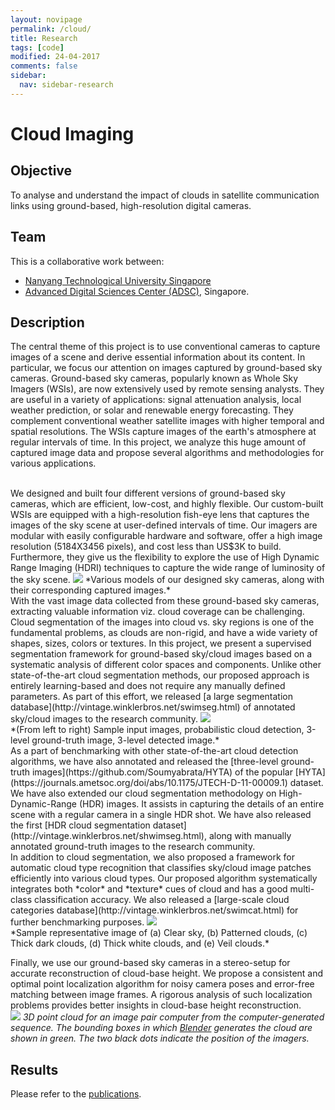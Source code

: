 ```yaml
---
layout: novipage
permalink: /cloud/
title: Research
tags: [code]
modified: 24-04-2017
comments: false
sidebar:
  nav: sidebar-research
---
```


# Cloud Imaging 

## Objective 

To analyse and understand the impact of clouds in satellite communication links using ground-based, high-resolution digital cameras.


## Team

This is a collaborative work between:
- [Nanyang Technological University Singapore](http://www.ntu.edu.sg/home/eyhlee/) 
- [Advanced Digital Sciences Center (ADSC)](http://vintage.winklerbros.net/index.html), Singapore. 

## Description 

The central theme of this project is to use conventional cameras to capture images of a scene and derive essential information about its content. In particular, we focus our attention on images captured by ground-based sky cameras. Ground-based sky cameras, popularly known as Whole Sky Imagers (WSIs), are now extensively used by remote sensing analysts. They are useful in a variety of applications: signal attenuation analysis, local weather prediction, or solar and renewable energy forecasting. They complement conventional weather satellite images with higher temporal and spatial resolutions. The WSIs capture images of the earth's atmosphere at regular intervals of time. In this project, we analyze this huge amount of captured image data and propose several algorithms and methodologies for various applications.

<br />
We designed and built four different versions of ground-based sky cameras, which are efficient, low-cost, and highly flexible. Our custom-built WSIs are equipped with a high-resolution fish-eye lens that captures the images of the sky scene at user-defined intervals of time. Our imagers are modular with easily configurable hardware and software, offer a high image resolution (5184X3456 pixels), and cost less than US$3K to build. Furthermore, they give us the flexibility to explore the use of High Dynamic Range Imaging (HDRI) techniques to capture the wide range of luminosity of the sky scene.   
<img src="{{ site.url }}/images/1-sky-camera.jpg">
*Various models of our designed sky cameras, along with their corresponding captured images.*   

<br />
With the vast image data collected from these ground-based sky cameras, extracting valuable information viz. cloud coverage can be challenging. Cloud segmentation of the images into cloud vs. sky regions is one of the fundamental problems, as clouds are non-rigid, and have a wide variety of shapes, sizes, colors or textures. In this project, we present a supervised segmentation framework for ground-based sky/cloud images based on a systematic analysis of different color spaces and components. Unlike other state-of-the-art cloud segmentation methods, our proposed approach is entirely learning-based and does not require any manually defined parameters. As part of this effort, we released [a large segmentation database](http://vintage.winklerbros.net/swimseg.html) of annotated sky/cloud images to the research community.   
<img src="{{ site.baseurl }}/images/2-multi-class.png">
<br />
*(From left to right) Sample input images, probabilistic cloud detection, 3-level ground-truth image, 3-level detected image.*   

<br />
As a part of benchmarking with other state-of-the-art cloud detection algorithms, we have also annotated and released the [three-level ground-truth images](https://github.com/Soumyabrata/HYTA) of the popular [HYTA](https://journals.ametsoc.org/doi/abs/10.1175/JTECH-D-11-00009.1) dataset.   

<br />
We have also extended our cloud segmentation methodology on High-Dynamic-Range (HDR) images. It assists in capturing the details of an entire scene with a regular camera in a single HDR shot. We have also released the first [HDR cloud segmentation dataset](http://vintage.winklerbros.net/shwimseg.html), along with manually annotated ground-truth images to the research community.   

<br />
In addition to cloud segmentation, we also proposed a framework for automatic cloud type recognition that classifies sky/cloud image patches efficiently into various cloud types. Our proposed algorithm systematically integrates both *color* and *texture* cues of cloud and has a good multi-class classification accuracy. We also released a [large-scale cloud categories database](http://vintage.winklerbros.net/swimcat.html) for further benchmarking purposes.  
<img src="{{ site.baseurl }}/images/3-five-classes.png">
<br />
*Sample representative image of (a) Clear sky, (b) Patterned clouds, (c) Thick dark clouds, (d) Thick white clouds, and (e) Veil clouds.*   


Finally, we use our ground-based sky cameras in a stereo-setup for accurate reconstruction of cloud-base height. We propose a consistent and optimal point localization algorithm for noisy camera poses and error-free matching between image frames. A rigorous analysis of such localization problems provides better insights in cloud-base height reconstruction.   
<img src="{{ site.baseurl }}/images/5-3d-cloud.png">
*3D point cloud for an image pair computer from the computer-generated sequence. The bounding boxes in which [Blender](https://www.blender.org/) generates the cloud are shown in green. The two black dots indicate the position of the imagers.*   


## Results   

Please refer to the [publications](https://soumyabrata.github.io/publications/).  